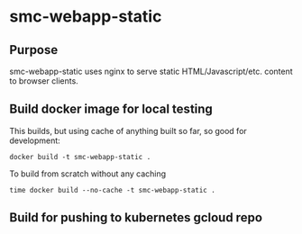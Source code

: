 # smc-webapp-static

## Purpose

smc-webapp-static uses nginx to serve static HTML/Javascript/etc. content to browser clients.

## Build docker image for local testing

This builds, but using cache of anything built so far, so good for development:

    docker build -t smc-webapp-static .

To build from scratch without any caching

    time docker build --no-cache -t smc-webapp-static .

## Build for pushing to kubernetes gcloud repo

